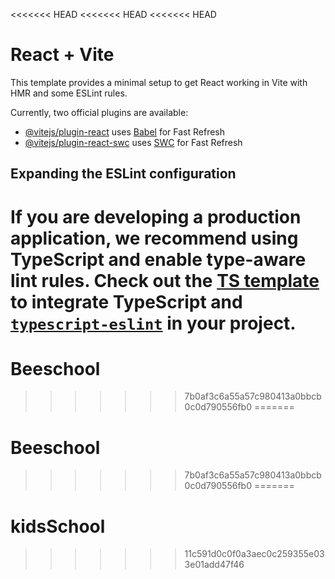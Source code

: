 <<<<<<< HEAD
<<<<<<< HEAD
<<<<<<< HEAD
# React + Vite

This template provides a minimal setup to get React working in Vite with HMR and some ESLint rules.

Currently, two official plugins are available:

- [@vitejs/plugin-react](https://github.com/vitejs/vite-plugin-react/blob/main/packages/plugin-react/README.md) uses [Babel](https://babeljs.io/) for Fast Refresh
- [@vitejs/plugin-react-swc](https://github.com/vitejs/vite-plugin-react-swc) uses [SWC](https://swc.rs/) for Fast Refresh

## Expanding the ESLint configuration

If you are developing a production application, we recommend using TypeScript and enable type-aware lint rules. Check out the [TS template](https://github.com/vitejs/vite/tree/main/packages/create-vite/template-react-ts) to integrate TypeScript and [`typescript-eslint`](https://typescript-eslint.io) in your project.
=======
# Beeschool
>>>>>>> 7b0af3c6a55a57c980413a0bbcb0c0d790556fb0
=======
# Beeschool
>>>>>>> 7b0af3c6a55a57c980413a0bbcb0c0d790556fb0
=======
# kidsSchool
>>>>>>> 11c591d0c0f0a3aec0c259355e033e01add47f46
